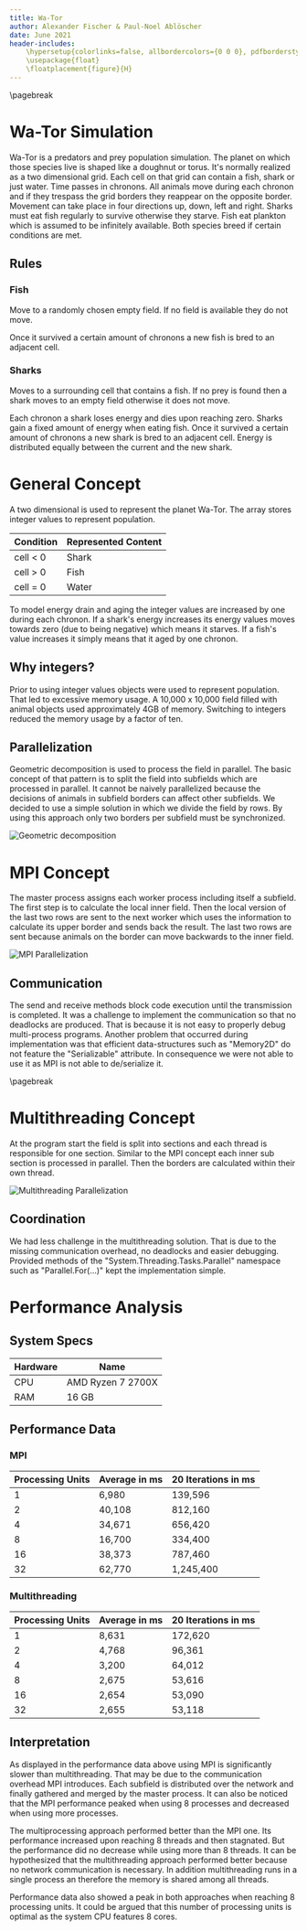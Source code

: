 ```yaml
---
title: Wa-Tor
author: Alexander Fischer & Paul-Noel Ablöscher
date: June 2021
header-includes:
    \hypersetup{colorlinks=false, allbordercolors={0 0 0}, pdfborderstyle={/S/U/W 1}}
    \usepackage{float}
    \floatplacement{figure}{H}
---
```


\pagebreak

# Wa-Tor Simulation
Wa-Tor is a predators and prey population simulation.
The planet on which those species live is shaped like a doughnut or torus.
It's normally realized as a two dimensional grid.
Each cell on that grid can contain a fish, shark or just water.
Time passes in chronons.
All animals move during each chronon and if they trespass the grid borders they reappear on the opposite border.
Movement can take place in four directions up, down, left and right.
Sharks must eat fish regularly to survive otherwise they starve.
Fish eat plankton which is assumed to be infinitely available.
Both species breed if certain conditions are met.

## Rules
### Fish
Move to a randomly chosen empty field.
If no field is available they do not move.

Once it survived a certain amount of chronons a new fish is bred to an adjacent cell.

### Sharks
Moves to a surrounding cell that contains a fish.
If no prey is found then a shark moves to an empty field otherwise it does not move.

Each chronon a shark loses energy and dies upon reaching zero.
Sharks gain a fixed amount of energy when eating fish.
Once it survived a certain amount of chronons a new shark is bred to an adjacent cell.
Energy is distributed equally between the current and the new shark.

# General Concept
A two dimensional is used to represent the planet Wa-Tor.
The array stores integer values to represent population.

| Condition | Represented Content |
| --------- | ------------------- |
| cell < 0  | Shark               |
| cell > 0  | Fish                |
| cell = 0  | Water               |

To model energy drain and aging the integer values are increased by one during each chronon.
If a shark's energy increases its energy values moves towards zero (due to being negative) which means it starves.
If a fish's value increases it simply means that it aged by one chronon.

## Why integers?
Prior to using integer values objects were used to represent population.
That led to excessive memory usage.
A 10,000 x 10,000 field filled with animal objects used approximately 4GB of memory.
Switching to integers reduced the memory usage by a factor of ten.

## Parallelization
Geometric decomposition is used to process the field in parallel.
The basic concept of that pattern is to split the field into subfields which are processed in parallel.
It cannot be naively parallelized because the decisions of animals in subfield borders can affect other subfields.
We decided to use a simple solution in which we divide the field by rows.
By using this approach only two borders per subfield must be synchronized.

![Geometric decomposition](./images/geometric_decomposition.drawio.png)

# MPI Concept

The master process assigns each worker process including itself a subfield.
The first step is to calculate the local inner field.
Then the local version of the last two rows are sent to the next worker
which uses the information to calculate its upper border and sends back the result.
The last two rows are sent because animals on the border can move backwards to the inner field.

![MPI Parallelization](./images/mpi.drawio.png)

## Communication
The send and receive methods block code execution until the transmission is completed.
It was a challenge to implement the communication so that no deadlocks are produced.
That is because it is not easy to properly debug multi-process programs.
Another problem that occurred during implementation was that efficient data-structures such as "Memory2D" do not feature the "Serializable" attribute.
In consequence we were not able to use it as MPI is not able to de/serialize it. 

\pagebreak
# Multithreading Concept

At the program start the field is split into sections and each thread is responsible for one section.
Similar to the MPI concept each inner sub section is processed in parallel.
Then the borders are calculated within their own thread.

![Multithreading Parallelization](./images/multithreading.drawio.png)

## Coordination
We had less challenge in the multithreading solution.
That is due to the missing communication overhead, no deadlocks and easier debugging.
Provided methods of the "System.Threading.Tasks.Parallel" namespace such as "Parallel.For(...)" kept the implementation simple.

# Performance Analysis
## System Specs
| Hardware | Name              |
| -------- | ----------------- |
| CPU      | AMD Ryzen 7 2700X |
| RAM      | 16 GB             |

## Performance Data
### MPI
| Processing Units | Average in ms | 20 Iterations in ms |
| ---------------- | ------------- | ------------------- |
| 1                | 6,980         | 139,596             |
| 2                | 40,108        | 812,160             |
| 4                | 34,671        | 656,420             |
| 8                | 16,700        | 334,400             |
| 16               | 38,373        | 787,460             |
| 32               | 62,770        | 1,245,400           |

### Multithreading
| Processing Units | Average in ms | 20 Iterations in ms |
| ---------------- | ------------- | ------------------- |
| 1                | 8,631         | 172,620             |
| 2                | 4,768         | 96,361              |
| 4                | 3,200         | 64,012              |
| 8                | 2,675         | 53,616              |
| 16               | 2,654         | 53,090              |
| 32               | 2,655         | 53,118              |

## Interpretation
As displayed in the performance data above using MPI is significantly slower than multithreading.
That may be due to the communication overhead MPI introduces.
Each subfield is distributed over the network and finally gathered and merged by the master process.
It can also be noticed that the MPI performance peaked when using 8 processes and decreased when using more processes.

The multiprocessing approach performed better than the MPI one.
Its performance increased upon reaching 8 threads and then stagnated.
But the performance did no decrease while using more than 8 threads.
It can be hypothesized that the multithreading approach performed better because no network communication is necessary.
In addition multithreading runs in a single process an therefore the memory is shared among all threads.

Performance data also showed a peak in both approaches when reaching 8 processing units.
It could be argued that this number of processing units is optimal as the system CPU features 8 cores.